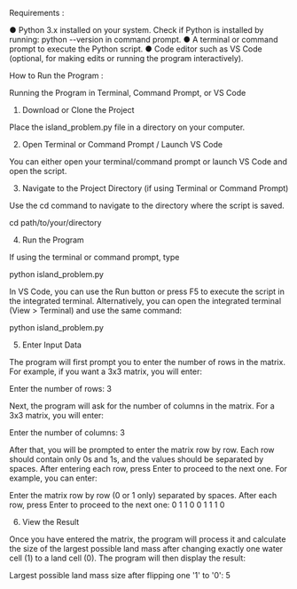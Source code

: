 Requirements :

●	Python 3.x installed on your system. Check if Python is installed by running: python --version in command prompt.
●	A terminal or command prompt to execute the Python script.
●	Code editor such as VS Code (optional, for making edits or running the program interactively).

How to Run the Program :

Running the Program in Terminal, Command Prompt, or VS Code

1.	Download or Clone the Project

Place the island_problem.py file in a directory on your computer.

2.	Open Terminal or Command Prompt / Launch VS Code

You can either open your terminal/command prompt or launch VS Code and open the script.

3.	Navigate to the Project Directory (if using Terminal or Command Prompt)

Use the cd command to navigate to the directory where the script is saved.

cd path/to/your/directory


4.	Run the Program

If using the terminal or command prompt, type

python island_problem.py

In VS Code, you can use the Run button or press F5 to execute the script in the integrated terminal. Alternatively, you can open the integrated terminal (View > Terminal) and use the same command:

python island_problem.py

5.	Enter Input Data

The program will first prompt you to enter the number of rows in the matrix. For example, if you want a 3x3 matrix, you will enter:

Enter the number of rows: 3

Next, the program will ask for the number of columns in the matrix. For a 3x3 matrix, you will enter:

Enter the number of columns: 3

After that, you will be prompted to enter the matrix row by row. Each row should contain only 0s and 1s, and the values should be separated by spaces. After entering each row, press Enter to proceed to the next one. For example, you can enter:

Enter the matrix row by row (0 or 1 only) separated by spaces. After each row, press Enter to proceed to the next one:
0 1 1
0 0 1
1 1 0


6.	View the Result

Once you have entered the matrix, the program will process it and calculate the size of the largest possible land mass after changing exactly one water cell (1) to a land cell (0). The program will then display the result:

Largest possible land mass size after flipping one '1' to '0': 5
